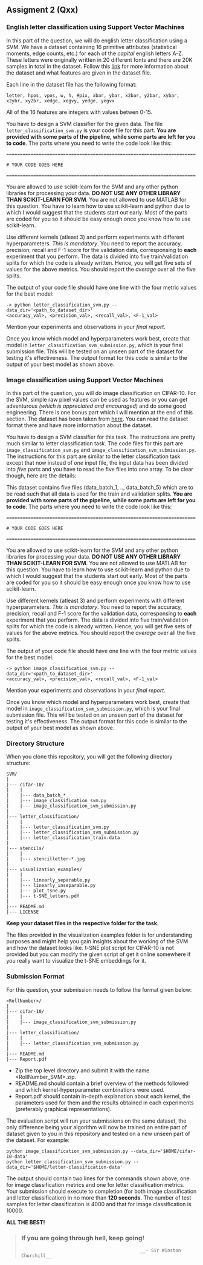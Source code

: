 ## Assigment 2 (Qxx)

### English letter classification using Support Vector Machines

In this part of the question, we will do english letter classification using a SVM.
We have a dataset containing 16 primitive attributes (statistical moments, edge counts, etc.)
for each of the _capital_ english letters A-Z. These letters were originally written in 20
different fonts and there are 20K samples in total in the dataset.
Follow this [link](https://archive.ics.uci.edu/ml/datasets/letter+recognition) for more information
about the dataset and what features are given in the dataset file.

Each line in the dataset file has the following format:
```
letter, hpos, vpos, w, h, #pix, xbar, ybar, x2bar, y2bar, xybar, x2ybr, xy2br, xedge, xegvy, yedge, yegvx
```
All of the 16 features are integers with values betwen 0-15.

You have to design a SVM classifier for the given data. The file `letter_classification_svm.py` is your code
file for this part. __You are provided with some parts of the pipeline, while some parts are left for you to
code__. The parts where you need to write the code look like this:

```
======================================================================

# YOUR CODE GOES HERE

======================================================================
```

You are allowed to use scikit-learn for the SVM and any other python libraries for processing your data.
__DO NOT USE ANY OTHER LIBRARY THAN SCIKIT-LEARN FOR SVM__. You are not allowed to use MATLAB for this
question. You have to learn how to use scikit-learn and python due to which I would suggest that the students
start out early. Most of the parts are coded for you so it should be easy enough once you know how to use
scikit-learn.

Use different kernels (atleast 3) and perform experiments with different hyperparameters. _This is mandatory_.
You need to report the accuracy, precision, recall and F-1 score for the validation data, corresponsing to __each__
experiment that you perform. The data is divided into five train/validation splits for which the code is already written.
Hence, you will get five sets of values for the above metrics. You should report the _average_ over all the five splits.

The output of your code file should have one line with the four metric values for the best model:
```
-> python letter_classification_svm.py --data_dir='<path_to_dataset_dir>'
<accuracy_val>, <precision_val>, <recall_val>, <F-1_val>
```
Mention your experiments and observations in your _final report_. 

Once you know which model and hyperparameters work best, create that model in `letter_classification_svm_submission.py`,
which is your final submission file. This will be tested on an unseen part of the dataset for testing it's effectiveness.
The output format for this code is similar to the output of your best model as shown above.


### Image classification using Support Vector Machines

In this part of the question, you will do image classification on CIFAR-10. For the SVM, simple raw pixel values can be
used as features or you can get adventurous _(which is appreciated and encouraged)_ and do some good engineering. There
is one bonus part which I will mention at the end of this section. The dataset has been taken from [here](https://www.cs.toronto.edu/~kriz/cifar.html).
You can read the dataset format there and have more information about the dataset.

You have to design a SVM classifier for this task. The instructions are pretty much similar to letter classification task.
The code files for this part are `image_classification_svm.py` and `image_classification_svm_submission.py`. The instructions
for this part are similar to the letter classification task except that now instead of _one_ input file, the input data has
been divided into _five_ parts and you have to read the five files into one array. To be clear though, here are the details:

This dataset contains five files (data\_batch\_1, .., data\_batch\_5) which are to be read such that all data is used for the train
and validation splits. __You are provided with some parts of the pipeline, while some parts are left for you to
code__. The parts where you need to write the code look like this:

```
======================================================================

# YOUR CODE GOES HERE

======================================================================
```

You are allowed to use scikit-learn for the SVM and any other python libraries for processing your data.
__DO NOT USE ANY OTHER LIBRARY THAN SCIKIT-LEARN FOR SVM__. You are not allowed to use MATLAB for this
question. You have to learn how to use scikit-learn and python due to which I would suggest that the students
start out early. Most of the parts are coded for you so it should be easy enough once you know how to use
scikit-learn.

Use different kernels (atleast 3) and perform experiments with different hyperparameters. _This is mandatory_.
You need to report the accuracy, precision, recall and F-1 score for the validation data, corresponsing to __each__
experiment that you perform. The data is divided into five train/validation splits for which the code is already written.
Hence, you will get five sets of values for the above metrics. You should report the _average_ over all the five splits.

The output of your code file should have one line with the four metric values for the best model:
```
-> python image_classification_svm.py --data_dir='<path_to_dataset_dir>'
<accuracy_val>, <precision_val>, <recall_val>, <F-1_val>
```
Mention your experiments and observations in your _final report_. 

Once you know which model and hyperparameters work best, create that model in `image_classification_svm_submission.py`,
which is your final submission file. This will be tested on an unseen part of the dataset for testing it's effectiveness.
The output format for this code is similar to the output of your best model as shown above.

### Directory Structure

When you clone this repository, you will get the following directory structure:

```
SVM/
|
|--- cifar-10/
|    |
|    |--- data_batch_*
|    |--- image_classification_svm.py
|    |--- image_classification_svm_submission.py
|    
|--- letter_classification/
|    |
|    |--- letter_classification_svm.py
|    |--- letter_classification_svm_submission.py
|    |--- letter_classification_train.data
|    
|--- stencils/
|    |
|    |--- stencilletter-*.jpg
|    
|--- visualization_examples/
|    |
|    |--- linearly_separable.py
|    |--- linearly_inseparable.py
|    |--- plot_tsne.py
|    |--- t-SNE_letters.pdf
|    
|--- README.md
|--- LICENSE

```

__Keep your dataset files in the respective folder for the task__. 

The files provided in the visualization examples folder is for understanding purposes and might help you gain insights about
the working of the SVM and how the dataset looks like. t-SNE plot script for CIFAR-10 is not provided but you can modify the
given script of get it online somewhere if you really want to visualize the t-SNE embeddings for it.

### Submission Format

For this question, your submission needs to follow the format given below:

```
<RollNumber>/
|
|--- cifar-10/
|    |
|    |--- image_classification_svm_submission.py
|    
|--- letter_classification/
|    |
|    |--- letter_classification_svm_submission.py
|    
|--- README.md
|--- Report.pdf

```

* Zip the top level directory and submit it with the name \<RollNumber\_SVM\>.zip.
* README.md should contain a brief overview of the methods followed and which kernel-hyperparameter combinations were used.
* Report.pdf should contain in-depth explanation about each kernel, the parameters used for them and the results obtained in each experiments (preferably graphical representations).

The evaluation script will run your submissions on the same dataset, the only difference being your algorithm will now be trained on entire part of dataset given to you in this repository and tested on a new unseen part of the dataset.
For example:

```
python image_classification_svm_submission.py --data_dir='$HOME/cifar-10-data'
python letter_classification_svm_submission.py --data_dir='$HOME/letter-classification-data'
```

The output should contain two lines for the commands shown above; one for image classification metrics and one for letter classification metrics.
Your submission should execute to completion (for both image classification and letter classification) in no more than __120 seconds__. The number of test samples for letter classification is 4000 and that for image classification is 10000.

__ALL THE BEST!__


> ### If you are going through hell, keep going!                                     
>                                                 __- Sir Winston Churchill__
